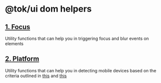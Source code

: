 # @tok/ui dom helpers

## [1. Focus](./focus/index.ts)

Utility functions that can help you in triggering focus and blur events on elements

## [2. Platform](./platform/index.ts)

Utility functions that can help you in detecting mobile devices based on the criteria outlined in [this](https://stackoverflow.com/a/11381730/2706426) and [this](http://detectmobilebrowsers.com/)
